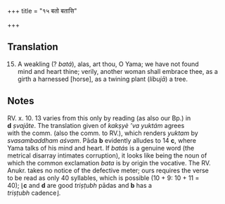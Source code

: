 +++
title = "१५ बतो बतासि"

+++
## Translation
15. A weakling (? *batá*), alas, art thou, O Yama; we have not found  
mind and heart thine; verily, another woman shall embrace thee, as a  
girth a harnessed \[horse\], as a twining plant (*líbujā*) a tree.

## Notes
RV. x. 10. 13 varies from this only by reading (as also our Bp.) in  
**d** *ṣvajāte*. The translation given of *kakṣyè ’va yuktám* agrees  
with the comm. (also the comm. to RV.), which renders *yuktam* by  
*svasambaddham aśvam*. Pāda **b** evidently alludes to 14 **c**, where  
Yama talks of his mind and heart. If *batás* is a genuine word (the  
metrical disarray intimates corruption), it looks like being the noun of  
which the common exclamation *bata* is by origin the vocative. The RV.  
Anukr. takes no notice of the defective meter; ours requires the verse  
to be read as only 40 syllables, which is possible (10 + 9: 10 + 11 =  
40); ⌊**c** and **d** are good *triṣṭubh* pādas and **b** has a  
*triṣṭubh* cadence⌋.
